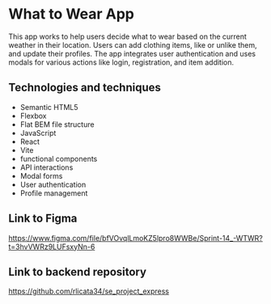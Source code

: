 # What to Wear App

This app works to help users decide what to wear based on the current weather in their location. Users can add clothing items, like or unlike them, and update their profiles. The app integrates user authentication and uses modals for various actions like login, registration, and item addition.

## Technologies and techniques

- Semantic HTML5
- Flexbox
- Flat BEM file structure
- JavaScript
- React
- Vite
- functional components
- API interactions
- Modal forms
- User authentication
- Profile management

## Link to Figma

https://www.figma.com/file/bfVOvqlLmoKZ5lpro8WWBe/Sprint-14_-WTWR?t=3hvVWRz9LUFsxyNn-6

## Link to backend repository

https://github.com/rlicata34/se_project_express
